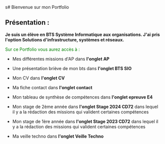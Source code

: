 s# Bienvenue sur mon Portfolio 

## Présentation :

**Je suis un élève en BTS Système Informatique aux organisations. J'ai pris l'option Solutions d'infrastructure, systèmes et réseaux.**

<span style="color:green">Sur ce Portfolio vous aurez accès à :</span>

* Mes différentes missions d'AP dans **l'onglet AP** 

* Une présentation briève de mon bts dans **l'onglet BTS SIO**

* Mon CV dans **l'onglet CV**

* Ma fiche contact dans **l'onglet contact** 

* Mon tableau de synthèse de compétences dans **l'onglet epreuve E4**

* Mon stage de 2ème année dans **l'onglet Stage 2024 CD72** dans lequel il y a la rédaction des missions qui valident certaines compétences

* Mon stage de 1ère année dans **l'onglet Stage 2023 CD72** dans lequel il y a la rédaction des missions qui valident certaines compétences

* Ma veille techno dans **l'onglet Veille Techno**
